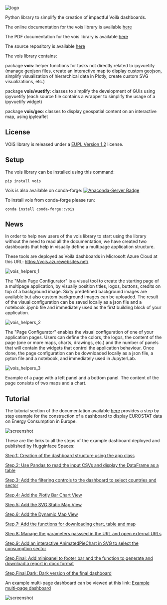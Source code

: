 ![logo](https://jeodpp.jrc.ec.europa.eu/services/shared/pngs/vois.png)

Python library to simplify the creation of impactful Voilà dashboards.

The online documentation for the vois library is available [here](https://vois.readthedocs.io/en/latest/1_intro.html)

The PDF documentation for the vois library is available [here](https://vois.readthedocs.io/_/downloads/en/latest/pdf/)

The source repository is available [here](https://code.europa.eu/jrc-bdap/vois)


The vois library contains:

package **vois**: helper functions for tasks not directly related to ipyvuetify (manage geojson files, create an interactive map to display custom geojson, simplify visualization of hierarchical data in Plotly, create custom SVG visualizations, etc.)

package **vois/vuetify**: classes to simplify the development of GUIs using ipyvuetify (each source file contains a wrapper to simplify the usage of a ipyvuetify widget)

package **vois/geo**: classes to display geospatial content on an interactive map, using ipyleaflet


## License

VOIS library is released under a
[EUPL Version 1.2](https://joinup.ec.europa.eu/collection/eupl/eupl-text-eupl-12) license.


## Setup

The vois library can be installed using this command:

`pip install vois`

Vois is also available on conda-forge: [![Anaconda-Server Badge](https://anaconda.org/conda-forge/vois/badges/version.svg)](https://anaconda.org/conda-forge/vois)

To install vois from conda-forge please run:

`conda install conda-forge::vois`


## News

In order to help new users of the vois library to start using the library without the need to read all the documentation, we have created two dashboards that help in visually define a multipage application structure.

These tools are deployed as Voilà dashboards in Microsoft Azure Cloud at this URL: https://vois.azurewebsites.net/

![vois_helpers_1](https://daigio.it/JRC/images/vois_helpers_1.png)

The "Main Page Configurator" is a visual tool to create the starting page of a multipage application, by visually position titles, logos, buttons, credits on top of a background image. Sixty predefined background images are available but also custom background images can be uploaded. The result of the visual configuration can be saved locally as a json file and a notebook .ipynb file and immediately used as the first building block of your application.

![vois_helpers_2](https://daigio.it/JRC/images/vois_helpers_2.png)

The "Page Configurator" enables the visual configuration of one of your application pages. Users can define the colors, the logos, the content of the page (one or more maps, charts, drawings, etc.) and the number of panels that will contain the widgets that control the application behaviour. Once done, the page configuration can be downloaded locally as a json file, a pyton file and a notebook, and immediately used in JupyterLab.

![vois_helpers_3](https://daigio.it/JRC/images/vois_helpers_3.png)

Example of a page with a left panel and a bottom panel. The content of the page consists of two maps and a chart.


## Tutorial

The tutorial section of the documentation available [here](https://vois.readthedocs.io/en/latest/2_tutorial.html) provides a step by step example for the construction of a dashboard to display EUROSTAT data on Energy Consumption in Europe.

![screenshot](https://jeodpp.jrc.ec.europa.eu/services/shared/pngs/vois_example.png)

These are the links to all the steps of the example dashboard deployed and published by Hugginface Spaces:

[Step.1: Creation of the dashboard structure using the app class](https://davidedemarchi-voila.hf.space/voila/render/tutorial/EnergyConsumption.1.ipynb)

[Step.2: Use Pandas to read the input CSVs and display the DataFrame as a table](https://davidedemarchi-voila.hf.space/voila/render/tutorial/EnergyConsumption.2.ipynb)

[Step.3: Add the filtering controls to the dashboard to select countries and sector](https://davidedemarchi-voila.hf.space/voila/render/tutorial/EnergyConsumption.3.ipynb)

[Step.4: Add the Plotly Bar Chart View](https://davidedemarchi-voila.hf.space/voila/render/tutorial/EnergyConsumption.4.ipynb)

[Step.5: Add the SVG Static Map View](https://davidedemarchi-voila.hf.space/voila/render/tutorial/EnergyConsumption.5.ipynb)

[Step.6: Add the Dynamic Map View](https://davidedemarchi-voila.hf.space/voila/render/tutorial/EnergyConsumption.6.ipynb)

[Step.7: Add the functions for downloading chart, table and map](https://davidedemarchi-voila.hf.space/voila/render/tutorial/EnergyConsumption.7.ipynb)

[Step.8: Manage the parameters passsed in the URL and open external URLs](https://davidedemarchi-voila.hf.space/voila/render/tutorial/EnergyConsumption.8.ipynb)

[Step.9: Add an interactive AnimatedPieChart in SVG to select the consumption sector](https://davidedemarchi-voila.hf.space/voila/render/tutorial/EnergyConsumption.9.ipynb)

[Step.Final: Add minipanel to footer bar and the function to generate and download a report in docx format](https://davidedemarchi-voila.hf.space/voila/render/tutorial/EnergyConsumption.Final.ipynb)

[Step.Final.Dark: Dark version of the final dashboard](https://davidedemarchi-voila.hf.space/voila/render/tutorial/EnergyConsumption.Final.ThemeDark.ipynb)

An example multi-page dashboard can be viewed at this link: [Example multi-page dashboard](https://davidedemarchi-voila.hf.space/voila/render/tutorial/MultipageDemo.ipynb)

![screenshot](https://jeodpp.jrc.ec.europa.eu/services/shared/pngs/multipage.png)

